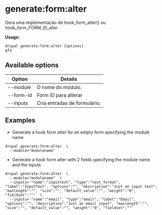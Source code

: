 # generate:form:alter
Gera uma implementação de hook_form_alter() ou hook_form_FORM_ID_alter

**Usage:**
```
drupal generate:form:alter [options]
gfa
```

## Available options
Option | Details
-------|-------------
--module | O nome do módulo.
--form-id | Form ID para alterar
--inputs | Cria entradas de formulário.

## Examples
* Generate a hook form alter for an empty form specifying the module name
```
drupal generate:form:alter  \
  --module="modulename"
```
* Generate a hook form alter with 2 fields specifying the module name and the inputs
```
drupal generate:form:alter  \
  --module="modulename"  \
  --inputs='"name":"inputtext", "type":"text_format", "label":"InputText", "options":"", "description":"Just an input text", "maxlength":"", "size":"", "default_value":"", "weight":"0", "fieldset":""'  \
  --inputs='"name":"email", "type":"email", "label":"Email", "options":"", "description":"Just an email input", "maxlength":"", "size":"", "default_value":"", "weight":"0", "fieldset":""'
```
